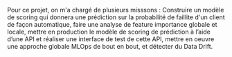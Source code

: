 Pour ce projet, on m'a chargé de plusieurs misssons : Construire un modèle de scoring qui donnera une prédiction sur la probabilité de faillite d'un client de façon automatique, faire une analyse de feature importance globale et locale, mettre en production le modèle de scoring de prédiction à l’aide d’une API et réaliser une interface de test de cette API, mettre en oeuvre une approche globale MLOps de bout en bout, et détecter du Data Drift.
